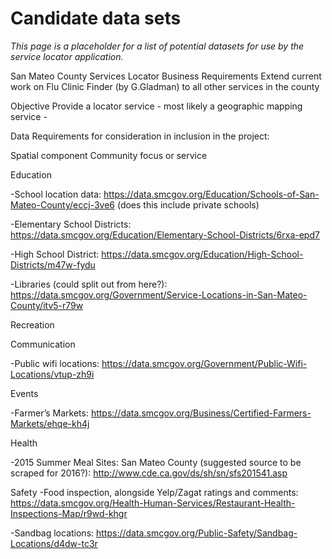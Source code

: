 # Candidate data sets

_This page is a placeholder for a list of potential datasets for use by the service locator application._

San Mateo County Services Locator
Business Requirements
Extend current work on Flu Clinic Finder (by G.Gladman) to all other services in the county

Objective
Provide a locator service - most likely a geographic mapping service - 


Data
Requirements for consideration in inclusion in the project:

Spatial component
Community focus or service


Education

-School location data: https://data.smcgov.org/Education/Schools-of-San-Mateo-County/eccj-3ve6 (does this include private schools)

-Elementary School Districts: https://data.smcgov.org/Education/Elementary-School-Districts/6rxa-epd7 

-High School District: https://data.smcgov.org/Education/High-School-Districts/m47w-fydu 

-Libraries (could split out from here?): https://data.smcgov.org/Government/Service-Locations-in-San-Mateo-County/itv5-r79w 


Recreation

Communication

-Public wifi locations: https://data.smcgov.org/Government/Public-Wifi-Locations/vtup-zh9i 

Events

-Farmer’s Markets: https://data.smcgov.org/Business/Certified-Farmers-Markets/ehqe-kh4j 

Health

-2015 Summer Meal Sites: San Mateo County  (suggested source to be scraped for 2016?): http://www.cde.ca.gov/ds/sh/sn/sfs201541.asp 

Safety
-Food inspection, alongside Yelp/Zagat ratings and comments:
https://data.smcgov.org/Health-Human-Services/Restaurant-Health-Inspections-Map/r9wd-khgr

-Sandbag locations: https://data.smcgov.org/Public-Safety/Sandbag-Locations/d4dw-tc3r 



